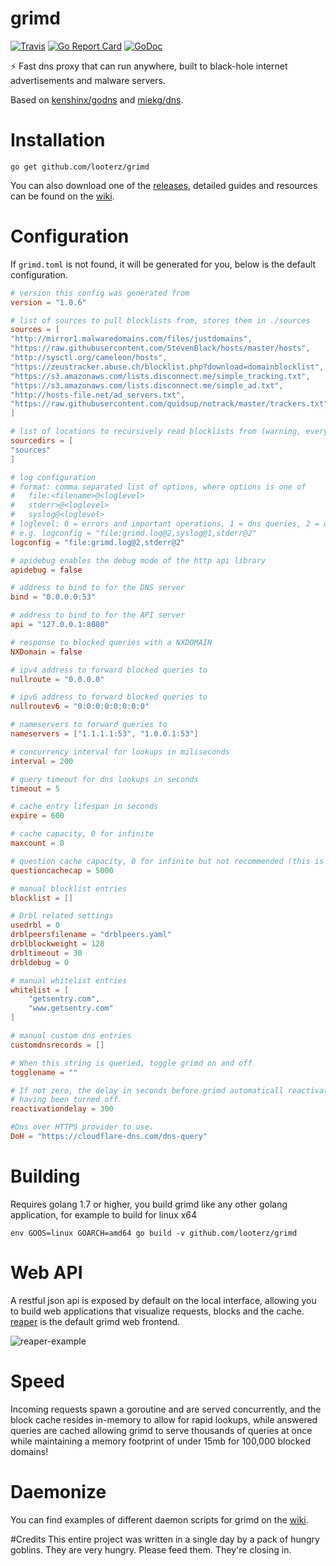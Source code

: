 # grimd
[![Travis](https://img.shields.io/travis/looterz/grimd.svg?style=flat-square)](https://travis-ci.org/looterz/grimd)
[![Go Report Card](https://goreportcard.com/badge/github.com/looterz/grimd?style=flat-square)](https://goreportcard.com/report/github.com/looterz/grimd)
[![GoDoc](https://img.shields.io/badge/godoc-reference-blue.svg?style=flat-square)](http://godoc.org/github.com/looterz/grimd)

:zap: Fast dns proxy that can run anywhere, built to black-hole internet advertisements and malware servers.

Based on [kenshinx/godns](https://github.com/kenshinx/godns) and [miekg/dns](https://github.com/miekg/dns).

# Installation
```
go get github.com/looterz/grimd
```

You can also download one of the [releases](https://github.com/looterz/grimd/releases), detailed guides and resources can be found on the [wiki](https://github.com/looterz/grimd/wiki).

# Configuration
If ```grimd.toml``` is not found, it will be generated for you, below is the default configuration.
```toml
# version this config was generated from
version = "1.0.6"

# list of sources to pull blocklists from, stores them in ./sources
sources = [
"http://mirror1.malwaredomains.com/files/justdomains",
"https://raw.githubusercontent.com/StevenBlack/hosts/master/hosts",
"http://sysctl.org/cameleon/hosts",
"https://zeustracker.abuse.ch/blocklist.php?download=domainblocklist",
"https://s3.amazonaws.com/lists.disconnect.me/simple_tracking.txt",
"https://s3.amazonaws.com/lists.disconnect.me/simple_ad.txt",
"http://hosts-file.net/ad_servers.txt",
"https://raw.githubusercontent.com/quidsup/notrack/master/trackers.txt"
]

# list of locations to recursively read blocklists from (warning, every file found is assumed to be a hosts-file or domain list)
sourcedirs = [
"sources"
]

# log configuration
# format: comma separated list of options, where options is one of 
#   file:<filename>@<loglevel>
#   stderr>@<loglevel>
#   syslog@<loglevel>
# loglevel: 0 = errors and important operations, 1 = dns queries, 2 = debug
# e.g. logconfig = "file:grimd.log@2,syslog@1,stderr@2"
logconfig = "file:grimd.log@2,stderr@2"

# apidebug enables the debug mode of the http api library
apidebug = false

# address to bind to for the DNS server
bind = "0.0.0.0:53"

# address to bind to for the API server
api = "127.0.0.1:8080"

# response to blocked queries with a NXDOMAIN
NXDomain = false

# ipv4 address to forward blocked queries to
nullroute = "0.0.0.0"

# ipv6 address to forward blocked queries to
nullroutev6 = "0:0:0:0:0:0:0:0"

# nameservers to forward queries to
nameservers = ["1.1.1.1:53", "1.0.0.1:53"]

# concurrency interval for lookups in miliseconds
interval = 200

# query timeout for dns lookups in seconds
timeout = 5

# cache entry lifespan in seconds
expire = 600

# cache capacity, 0 for infinite
maxcount = 0

# question cache capacity, 0 for infinite but not recommended (this is used for storing logs)
questioncachecap = 5000

# manual blocklist entries
blocklist = []

# Drbl related settings
usedrbl = 0
drblpeersfilename = "drblpeers.yaml"
drblblockweight = 128
drbltimeout = 30
drbldebug = 0

# manual whitelist entries
whitelist = [
	"getsentry.com",
	"www.getsentry.com"
]

# manual custom dns entries
customdnsrecords = []

# When this string is queried, toggle grimd on and off
togglename = ""

# If not zero, the delay in seconds before grimd automaticall reactivates after
# having been turned off.
reactivationdelay = 300

#Dns over HTTPS provider to use.
DoH = "https://cloudflare-dns.com/dns-query"
```

# Building
Requires golang 1.7 or higher, you build grimd like any other golang application, for example to build for linux x64
```shell
env GOOS=linux GOARCH=amd64 go build -v github.com/looterz/grimd
```

# Web API
A restful json api is exposed by default on the local interface, allowing you to build web applications that visualize requests, blocks and the cache. [reaper](https://github.com/looterz/reaper) is the default grimd web frontend.

![reaper-example](http://i.imgur.com/oXLtqSz.png)

# Speed
Incoming requests spawn a goroutine and are served concurrently, and the block cache resides in-memory to allow for rapid lookups, while answered queries are cached allowing grimd to serve thousands of queries at once while maintaining a memory footprint of under 15mb for 100,000 blocked domains!

# Daemonize
You can find examples of different daemon scripts for grimd on the [wiki](https://github.com/looterz/grimd/wiki/Daemon-Scripts).

#Credits
This entire project was written in a single day by a pack of hungry goblins. They are very hungry. Please feed them. They're closing in.
